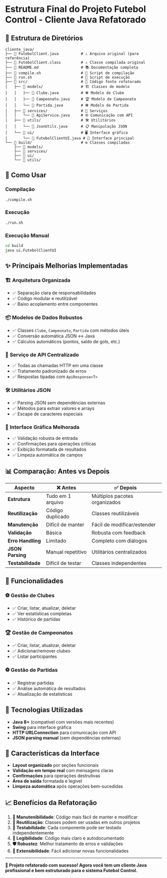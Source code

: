 # Estrutura Final do Projeto Futebol Control - Cliente Java Refatorado

## 📁 Estrutura de Diretórios

```
cliente_java/
├── 📄 FutebolClient.java          # ⚠️ Arquivo original (para referência)
├── 📄 FutebolClient.class         # ⚠️ Classe compilada original
├── 📄 README.md                   # 📚 Documentação completa
├── 📄 compile.sh                  # 🔧 Script de compilação
├── 📄 run.sh                      # 🚀 Script de execução
├── 📂 src/                        # 💾 Código fonte refatorado
│   ├── 📂 models/                 # 🏗️ Classes de modelo
│   │   ├── 📄 Clube.java          # ⚽ Modelo de Clube
│   │   ├── 📄 Campeonato.java     # 🏆 Modelo de Campeonato
│   │   └── 📄 Partida.java        # ⚽ Modelo de Partida
│   ├── 📂 services/               # 🔗 Serviços
│   │   └── 📄 ApiService.java     # 🌐 Comunicação com API
│   ├── 📂 utils/                  # 🛠️ Utilitários
│   │   └── 📄 JsonUtils.java      # 📋 Manipulação JSON
│   └── 📂 ui/                     # 🖥️ Interface gráfica
│       └── 📄 FutebolClientUI.java # 🎨 Interface principal
└── 📂 build/                      # ⚙️ Classes compiladas
    ├── 📂 models/
    ├── 📂 services/
    ├── 📂 ui/
    └── 📂 utils/
```

## 🚀 Como Usar

### Compilação
```bash
./compile.sh
```

### Execução
```bash
./run.sh
```

### Execução Manual
```bash
cd build
java ui.FutebolClientUI
```

## ✨ Principais Melhorias Implementadas

### 🏗️ **Arquitetura Organizada**
- ✅ Separação clara de responsabilidades
- ✅ Código modular e reutilizável
- ✅ Baixo acoplamento entre componentes

### 📦 **Modelos de Dados Robustos**
- ✅ Classes `Clube`, `Campeonato`, `Partida` com métodos úteis
- ✅ Conversão automática JSON ↔ Java
- ✅ Cálculos automáticos (pontos, saldo de gols, etc.)

### 🔗 **Serviço de API Centralizado**
- ✅ Todas as chamadas HTTP em uma classe
- ✅ Tratamento padronizado de erros
- ✅ Respostas tipadas com `ApiResponse<T>`

### 🛠️ **Utilitários JSON**
- ✅ Parsing JSON sem dependências externas
- ✅ Métodos para extrair valores e arrays
- ✅ Escape de caracteres especiais

### 🎨 **Interface Gráfica Melhorada**
- ✅ Validação robusta de entrada
- ✅ Confirmações para operações críticas
- ✅ Exibição formatada de resultados
- ✅ Limpeza automática de campos

## 📊 Comparação: Antes vs Depois

| Aspecto | ❌ Antes | ✅ Depois |
|---------|----------|-----------|
| **Estrutura** | Tudo em 1 arquivo | Múltiplos pacotes organizados |
| **Reutilização** | Código duplicado | Classes reutilizáveis |
| **Manutenção** | Difícil de manter | Fácil de modificar/estender |
| **Validação** | Básica | Robusta com feedback |
| **Erro Handling** | Limitado | Completo com diálogos |
| **JSON Parsing** | Manual repetitivo | Utilitários centralizados |
| **Testabilidade** | Difícil de testar | Classes independentes |

## 🎯 Funcionalidades

### ⚽ **Gestão de Clubes**
- ✅ Criar, listar, atualizar, deletar
- ✅ Ver estatísticas completas
- ✅ Histórico de partidas

### 🏆 **Gestão de Campeonatos**
- ✅ Criar, listar, atualizar, deletar
- ✅ Adicionar/remover clubes
- ✅ Listar participantes

### ⚽ **Gestão de Partidas**
- ✅ Registrar partidas
- ✅ Análise automática de resultados
- ✅ Atualização de estatísticas

## 🔧 Tecnologias Utilizadas

- **Java 8+** (compatível com versões mais recentes)
- **Swing** para interface gráfica
- **HTTP URLConnection** para comunicação com API
- **JSON parsing manual** (sem dependências externas)

## 🎨 Características da Interface

- **Layout organizado** por seções funcionais
- **Validação em tempo real** com mensagens claras
- **Confirmações** para operações destrutivas
- **Área de saída** formatada e legível
- **Limpeza automática** após operações bem-sucedidas

## 📈 Benefícios da Refatoração

1. **🔧 Manutenibilidade**: Código mais fácil de manter e modificar
2. **🔄 Reutilização**: Classes podem ser usadas em outros projetos
3. **🧪 Testabilidade**: Cada componente pode ser testado independentemente
4. **📖 Legibilidade**: Código mais claro e autodocumentado
5. **🛡️ Robustez**: Melhor tratamento de erros e validações
6. **🚀 Extensibilidade**: Fácil adicionar novas funcionalidades

---

**🎉 Projeto refatorado com sucesso! Agora você tem um cliente Java profissional e bem estruturado para o sistema Futebol Control.**
